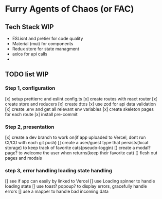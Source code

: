 # Furry Agents of Chaos (or FAC)

## Tech Stack WIP

- ESLisnt and pretier for code quality
- Material (mui) for components
- Redux store for state managment
- axios for api calls
-

## TODO list WIP

### Step 1, configuration

[x] setup prettierrc and eslint.config.ts
[x] create routes with react router
[x] create store and reducers
[x] create dtos
[x] use zod for api data validation
[x] create .env and get all relevant env variables
[x] create skeleton pages for each route
[x] install pre-commit

### Step 2, presentation

[x] create a dev branch to work on(if app uploaded to Vercel, dont run CI/CD with each git push)
[] create a user/guest type that persists(local storage) to keep track of favorite cats(pseudo-loggin)
[] create a modal? page? to welcome the user when returns(keep their favorite cat)
[] flesh out pages and modals

### step 3, error handling loading state handling

[] see if app can easily by linked to Vercel
[] use Loading spinner to handle loading state
[] use toast? popoup? to display errors, gracefully handle errors
[] use a mapper to handle bad incoming data
